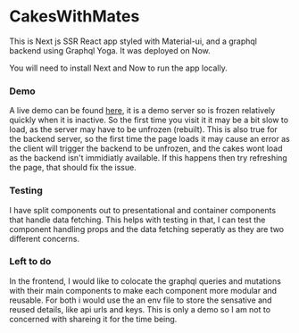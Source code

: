 # CakesWithMates

This is Next js SSR React app styled with Material-ui, and a graphql backend using Graphql Yoga. It was deployed on Now.

You will need to install Next and Now to run the app locally.

### Demo
A live demo can be found [here](https://ph-cakes-test.now.sh), it is a demo server so is frozen relatively quickly when it is inactive. 
So the first time you visit it it may be a bit slow to load, as the server may have to be unfrozen (rebuilt). This is also true for the
backend server, so the first time the page loads it may cause an error as the client will trigger the backend to be unfrozen, and the cakes
wont load as the backend isn't immidiatly available. If this happens then try refreshing the page, that should fix the issue. 

### Testing
I have split components out to presentational and container components that handle data fetching. This helps with testing  in that, I can
test the component handling props and the data fetching seperatly as they are two different concerns. 

### Left to do

In the frontend, I would like to colocate the graphql queries and mutations with their main components to make each component more modular and reusable. For both i would use the an env file to store the sensative and reused details, like api urls and keys. This is only a demo so I am not to concerned with shareing it for the time being. 
